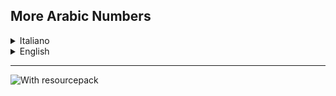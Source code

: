 ## More Arabic Numbers

<details>
<summary>Italiano</summary>

**Questo Resourcepack mostra i livelli degli incantesimi in numeri arabi dal livello 1 fino al massimo 255.**

Nel Minecraft vanilla, i primi 10 livelli vengono mostrati in numeri romani, mentre i successivi appaiono con lunghe e poco pratiche stringhe interne *(es. enchantment.level.11, enchantment.level.12, ...)*.  

Con questo resourcepack, tutti i livelli – compresi i primi 10 – fino a 255 vengono visualizzati in numeri arabi, sostituendo quelle fastidiose stringhe e rendendo la lettura molto più chiara, sia che li ottieni tramite **comando** sia con **mod che lo permettono in sopravvivenza**.

</details>

<details>
<summary>English</summary>

**This Resourcepack displays enchantment levels in Arabic numerals from level 1 up to 255.**

In vanilla Minecraft, the first 10 levels are shown in Roman numerals, while higher levels appear as long and inconvenient internal strings *(e.g. enchantment.level.11, enchantment.level.12, ...)*.  

With this resourcepack, all levels – including the first 10 – up to 255 are displayed in Arabic numerals, replacing those cumbersome strings and making them much clearer to read, whether obtained via **commands** or with **mods that allow it in survival**.

</details>

---
![With resourcepack ](https://cdn.modrinth.com/data/70ay6nB4/images/0a18f545b1c70b571261b494142543203f2f34f8.png)
